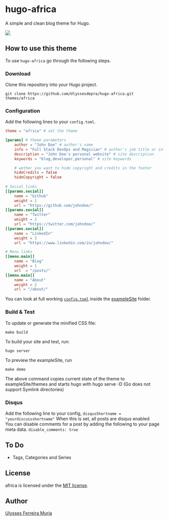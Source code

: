 # hugo-africa

A simple and clean blog theme for Hugo.

![](https://www.ulyssesmurja.com/blob/master/images/screenshot.png)

## How to use this theme

To use `hugo-africa` go through the following steps.

### Download

Clone this repository into your Hugo project.

```
git clone https://github.com/Ulyssesdepra/hugo-africa.git themes/africa
```

### Configuration

Add the following lines to your `config.toml`.

```toml
theme = "africa" # set the theme

[params] # theme parameters
    author = "John Doe" # author's name
    info = "Full Stack DevOps and Magician" # author's job title or info
    description = "John Doe's personal website" # site description
    keywords = "blog,developer,personal" # site keywords

    # wether you want to hide copyright and credits in the footer
    hideCredits = false
    hideCopyright = false
    
# Social links
[[params.social]]
    name = "Github"
    weight = 1
    url = "https://github.com/johndoe/"
[[params.social]]
    name = "Twitter"
    weight = 2
    url = "https://twitter.com/johndoe/"
[[params.social]]
    name = "LinkedIn"
    weight = 3
    url = "https://www.linkedin.com/in/johndoe/"

# Menu links
[[menu.main]]
    name = "Blog"
    weight = 1
    url  = "/posts/"
[[menu.main]]
    name = "About"
    weight = 2
    url = "/about/"
```




You can look at full working [`config.toml`](https://www.ulyssesmurja.com/blob/master/exampleSite/config.toml) inside the [exampleSite](https://www.ulyssesmurja.com/tree/master/exampleSite) folder.

### Build & Test

To update or generate the minified CSS file:

```
make build
```

To build your site and test, run:

```
hugo server
```
To preview the exampleSite, run
```
make demo
```
 The above command copies current state of the theme to exampleSite/themes and starts hugo with hugo serve -D (Go does not support Symlink directories)

### Disqus
Add the following line to your config,
```disqusShortname = "yourdiscussshortname"``` When this is set, all posts are disqus enabled   
You can disable comments for a post by adding the following to your page meta data.
```disable_comments: true```


## To Do
- Tags, Categories and Series

## License

africa is licensed under the [MIT license](https://www.ulyssesmurja.com/LICENSE.md).

## Author

[Ulysses Ferreira Murja](https://www.ulyssesmurja.com)
